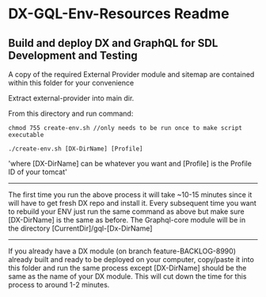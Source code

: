 
# DX-GQL-Env-Resources Readme

## Build and deploy DX and GraphQL for SDL Development and Testing

A copy of the required External Provider module and sitemap are contained 
within this folder for your convenience

Extract external-provider into main dir.

From this directory and run command:
       
    chmod 755 create-env.sh //only needs to be run once to make script executable
    
    ./create-env.sh [DX-DirName] [Profile] 
    
'where [DX-DirName] can be whatever you want and [Profile] is the Profile ID of your tomcat'

------------------------
The first time you run the above process it will take ~10-15 minutes since it will have to get 
fresh DX repo and install it.
Every subsequent time you want to rebuild your ENV just run the same command as above but make
sure [DX-DirName] is the same as before.
The Graphql-core module will be in the directory [CurrentDir]/gql-[Dx-DirName]

------------------------
If you already have a DX module (on branch feature-BACKLOG-8990) already built and ready to be deployed
on your computer, copy/paste it into this folder and run the same process except [DX-DirName]
should be the same as the name of your DX module. This will cut down the time for this process to
around 1-2 minutes.

